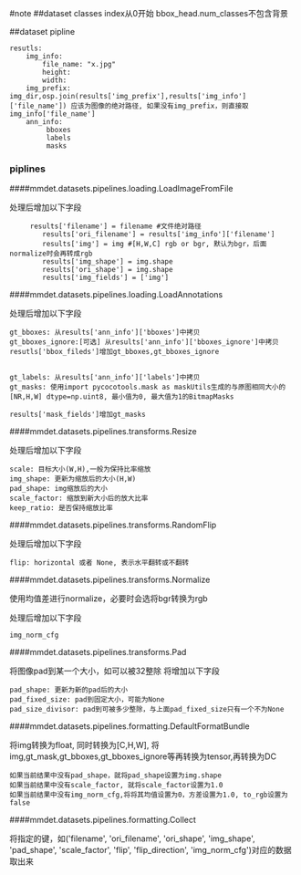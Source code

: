 #note
##dataset
classes index从0开始
bbox_head.num_classes不包含背景

##dataset pipline
```
resutls:
    img_info: 
        file_name: "x.jpg"
        height:
        width:
    img_prefix: img_dir,osp.join(results['img_prefix'],results['img_info']['file_name']) 应该为图像的绝对路径, 如果没有img_prefix，则直接取img_info['file_name']
    ann_info: 
         bboxes
         labels
         masks
```

### piplines

####mmdet.datasets.pipelines.loading.LoadImageFromFile

处理后增加以下字段

```
     results['filename'] = filename #文件绝对路径
        results['ori_filename'] = results['img_info']['filename']
        results['img'] = img #[H,W,C] rgb or bgr, 默认为bgr，后面normalize时会再转成rgb
        results['img_shape'] = img.shape
        results['ori_shape'] = img.shape
        results['img_fields'] = ['img']
```

####mmdet.datasets.pipelines.loading.LoadAnnotations

处理后增加以下字段

```
gt_bboxes: 从results['ann_info']['bboxes']中拷贝
gt_bboxes_ignore:[可选] 从results['ann_info']['bboxes_ignore']中拷贝
resutls['bbox_fileds']增加gt_bboxes,gt_bboxes_ignore


gt_labels: 从results['ann_info']['labels']中拷贝
gt_masks: 使用import pycocotools.mask as maskUtils生成的与原图相同大小的[NR,H,W] dtype=np.uint8, 最小值为0, 最大值为1的BitmapMasks

results['mask_fields']增加gt_masks

```
        
####mmdet.datasets.pipelines.transforms.Resize

处理后增加以下字段
```
scale: 目标大小(W,H),一般为保持比率缩放
img_shape: 更新为缩放后的大小(H,W)
pad_shape: img缩放后的大小
scale_factor: 缩放到新大小后的放大比率
keep_ratio: 是否保持缩放比率

```

####mmdet.datasets.pipelines.transforms.RandomFlip

处理后增加以下字段

```
flip: horizontal 或者 None, 表示水平翻转或不翻转
```

####mmdet.datasets.pipelines.transforms.Normalize


使用均值差进行normalize，必要时会选将bgr转换为rgb

处理后增加以下字段

```
img_norm_cfg
```

####mmdet.datasets.pipelines.transforms.Pad

将图像pad到某一个大小，如可以被32整除
将增加以下字段
```
pad_shape: 更新为新的pad后的大小
pad_fixed_size: pad到固定大小，可能为None
pad_size_divisor: pad到可被多少整除，与上面pad_fixed_size只有一个不为None
```

####mmdet.datasets.pipelines.formatting.DefaultFormatBundle

将img转换为float, 同时转换为[C,H,W], 
将img,gt_mask,gt_bboxes,gt_bboxes_ignore等再转换为tensor,再转换为DC

```
如果当前结果中没有pad_shape，就将pad_shape设置为img.shape
如果当前结果中没有scale_factor, 就将scale_factor设置为1.0
如果当前结果中没有img_norm_cfg,将将其均值设置为0，方差设置为1.0, to_rgb设置为false
```

####mmdet.datasets.pipelines.formatting.Collect


将指定的键，如('filename', 'ori_filename', 'ori_shape', 'img_shape', 'pad_shape', 'scale_factor', 'flip', 'flip_direction', 'img_norm_cfg')对应的数据取出来
